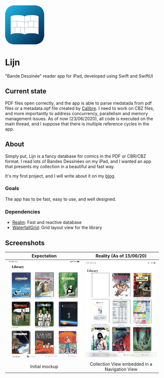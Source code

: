 ![](icon.png)

# Lijn
"Bande Dessinée" reader app for iPad, developed using Swift and SwiftUI

## Current state

PDF files open correctly, and the app is able to parse medatada from pdf files or a metadata.opf file created by [Calibre](https://calibre-ebook.com/).
I need to work on CBZ files, and more importantly to address concurrency, parallelism and memory management issues. As of now (23/06/2020), all code is executed on the main thread, and I suppose that there is multiple reference cycles in the app.

## About

Simply put, Lijn is a fancy database for comics in the PDF or CBR/CBZ format. I read lots of Bandes Dessinées on my iPad, and I wanted an app that presents my collection in a beautiful and fast way.

It's my first project, and I will write about it on my [blog](https://bengrina.github.io).

### Goals

The app has to be fast, easy to use, and well designed.

### Dependencies

- [Realm](https://realm.io/): Fast and reactive database
- [WaterfallGrid](https://github.com/paololeonardi/WaterfallGrid): Grid layout view for the library

## Screenshots

Expectation             |  Reality (As of 15/06/20)
:-------------------------:|:-------------------------:
![Expectation](Screenshots/expectation.jpg)  |  ![Reality](Screenshots/reality.jpeg)
Initial mockup | Collection View embedded in a Navigation View
